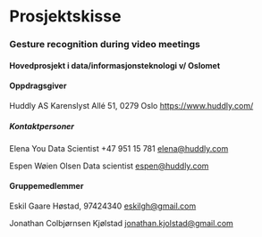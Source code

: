 # Prosjektskisse

### Gesture recognition during video meetings
#### Hovedprosjekt i data/informasjonsteknologi v/ Oslomet

#### Oppdragsgiver
Huddly AS
Karenslyst Allé 51, 0279 Oslo
https://www.huddly.com/
##### Kontaktpersoner
Elena You
Data Scientist
+47 951 15 781
elena@huddly.com

Espen Wøien Olsen
Data scientist
espen@huddly.com
#### Gruppemedlemmer
Eskil Gaare Høstad,
97424340
eskilgh@gmail.com

Jonathan Colbjørnsen Kjølstad
jonathan.kjolstad@gmail.com

